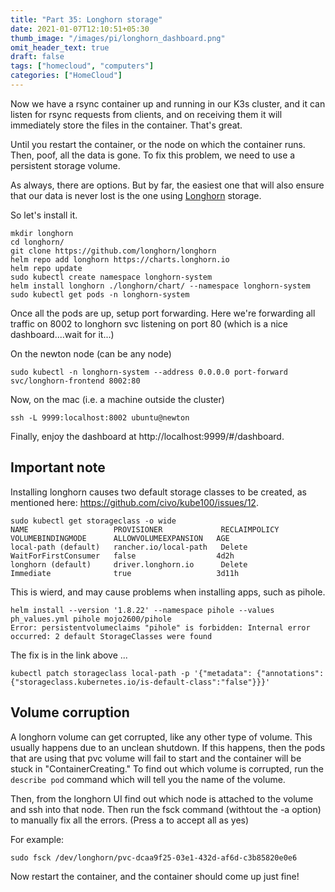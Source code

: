 ```yaml
---
title: "Part 35: Longhorn storage"
date: 2021-01-07T12:10:51+05:30
thumb_image: "/images/pi/longhorn_dashboard.png"
omit_header_text: true
draft: false
tags: ["homecloud", "computers"]
categories: ["HomeCloud"]
---
```


Now we have a rsync container up and running in our K3s cluster, and it can listen for rsync requests from clients, and on receiving them it will immediately store the files in the container. That's great. 

Until you restart the container, or the node on which the container runs. Then, poof, all the data is gone. To fix this problem, we need to use a persistent storage volume. 

As always, there are options. But by far, the easiest one that will also ensure that our data is never lost is the one using [Longhorn](https://github.com/longhorn/longhorn) storage. 

So let's install it. 

```
mkdir longhorn
cd longhorn/
git clone https://github.com/longhorn/longhorn
helm repo add longhorn https://charts.longhorn.io
helm repo update 
sudo kubectl create namespace longhorn-system
helm install longhorn ./longhorn/chart/ --namespace longhorn-system
sudo kubectl get pods -n longhorn-system
```

Once all the pods are up, setup port forwarding. Here we're forwarding all traffic on 8002 to longhorn svc listening on port 80 (which is a nice dashboard....wait for it...)

On the newton node (can be any node)
```
sudo kubectl -n longhorn-system --address 0.0.0.0 port-forward svc/longhorn-frontend 8002:80
```

Now, on the mac (i.e. a machine outside the cluster)

```
ssh -L 9999:localhost:8002 ubuntu@newton
```

Finally, enjoy the dashboard at http://localhost:9999/#/dashboard.

## Important note

Installing longhorn causes two default storage classes to be created, as mentioned here: https://github.com/civo/kube100/issues/12. 

```
sudo kubectl get storageclass -o wide
NAME                   PROVISIONER             RECLAIMPOLICY   VOLUMEBINDINGMODE      ALLOWVOLUMEEXPANSION   AGE
local-path (default)   rancher.io/local-path   Delete          WaitForFirstConsumer   false                  4d2h
longhorn (default)     driver.longhorn.io      Delete          Immediate              true                   3d11h
```

This is wierd, and may cause problems when installing apps, such as pihole. 

```
helm install --version '1.8.22' --namespace pihole --values ph_values.yml pihole mojo2600/pihole
Error: persistentvolumeclaims "pihole" is forbidden: Internal error occurred: 2 default StorageClasses were found
```

The fix is in the link above ...

```
kubectl patch storageclass local-path -p '{"metadata": {"annotations":{"storageclass.kubernetes.io/is-default-class":"false"}}}'
```

## Volume corruption

A longhorn volume can get corrupted, like any other type of volume. This usually happens due to an unclean shutdown. If this happens, then the pods that are using that pvc volume will fail to start and the container will be stuck in "ContainerCreating." To find out which volume is corrupted, run the `describe pod` command which will tell you the name of the volume. 

Then, from the longhorn UI find out which node is attached to the volume and ssh into that node. Then run the fsck command (withtout the -a option) to manually fix all the errors. (Press a to accept all as yes)

For example:

```
sudo fsck /dev/longhorn/pvc-dcaa9f25-03e1-432d-af6d-c3b85820e0e6
```

Now restart the container, and the container should come up just fine!




